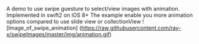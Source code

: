A demo to use swipe guesture to select/view images with animation. Implemented in swift2 on iOS 8+
The example enable you more animation options compared to use slide view or collectionView 
![Image_of_swipe_animation]
(https://raw.githubusercontent.com/ray-x/swipeImages/master/img/animation.gif)
